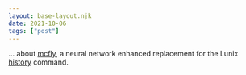 ```yaml
---
layout: base-layout.njk
date: 2021-10-06
tags: ["post"]
---
```


... about [mcfly](https://github.com/cantino/mcfly), a neural network enhanced replacement for the Lunix [history](https://www.man7.org/linux/man-pages/man3/history.3.html) command.
